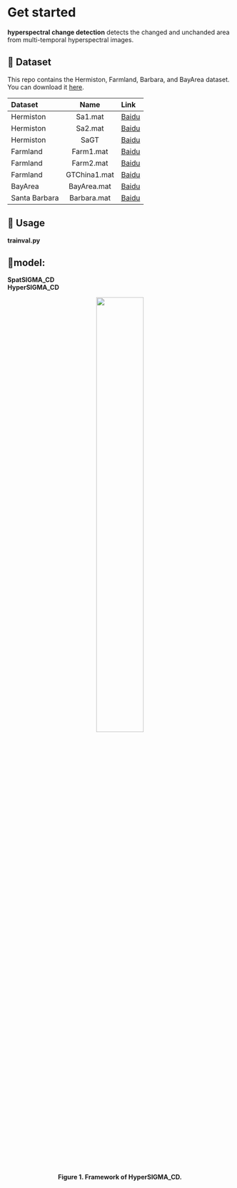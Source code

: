 
# Get started
<strong> hyperspectral change detection</strong> detects the changed and unchanded area from multi-temporal hyperspectral images.<br>

## 🌷 Dataset
This repo contains the Hermiston, Farmland, Barbara, and BayArea dataset. You can download it [here](https://pan.baidu.com/s/1goRUhWfNuvrPXxJI1tYC0A?pwd=fsh4). <br>

| Dataset | Name | Link |
| :------- | :------: | :------ |
| Hermiston | Sa1.mat | [Baidu](https://pan.baidu.com/s/1mE0mez2XmdKge53HYzrTWA?pwd=zvd4)  | 
| Hermiston |  Sa2.mat |  [Baidu](https://pan.baidu.com/s/1F7MhvGjQ-eLStd0DkRdpTQ?pwd=w4go)  |
| Hermiston | SaGT | [Baidu](https://pan.baidu.com/s/1_DQ9odK-wtCzytRzqN32KA?pwd=htyg) | 
| Farmland | Farm1.mat |  [Baidu](https://pan.baidu.com/s/1yoAkqFEotMATPu-Q9_Coxw?pwd=yu7i)  |
| Farmland | Farm2.mat | [Baidu](https://pan.baidu.com/s/1yngft49s3dqEIgU50ZqkwA?pwd=8ys8) | 
| Farmland | GTChina1.mat |  [Baidu](https://pan.baidu.com/s/1cNSMkN3lT0EqGd62WuoNbA?pwd=e50b)|
| BayArea | BayArea.mat | [Baidu](https://pan.baidu.com/s/1N-Pngno1iQnlPcKIH2NCBQ?pwd=8ju7) | 
| Santa Barbara | Barbara.mat |  [Baidu](https://pan.baidu.com/s/1DqxH8_9D6D3AEQJhwB60ww?pwd=z85q)|



## 🔨 Usage

<strong> trainval.py </strong> <br>

## 🔴model: <br>
<strong> SpatSIGMA_CD </strong> <br>
<strong> HyperSIGMA_CD </strong> <br>


<figure>
<div align="center">
<img src=HyperSIGMA_CD.png width="50%">
</div>

<div align='center'>
 
**Figure 1. Framework of HyperSIGMA_CD.**

</div>
<br>











